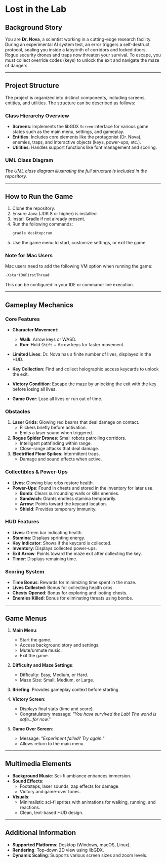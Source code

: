 # Lost in the Lab

## Background Story
You are **Dr. Nova**, a scientist working in a cutting-edge research facility. During an experimental AI system test, an error triggers a self-destruct protocol, sealing you inside a labyrinth of corridors and locked doors. Rogue security drones and traps now threaten your survival. To escape, you must collect override codes (keys) to unlock the exit and navigate the maze of dangers.

---

## Project Structure

The project is organized into distinct components, including screens, entities, and utilities. The structure can be described as follows:

### Class Hierarchy Overview
- **Screens**: Implements the libGDX `Screen` interface for various game states such as the main menu, settings, and gameplay.
- **Entities**: Includes core elements like the protagonist (Dr. Nova), enemies, traps, and interactive objects (keys, power-ups, etc.).
- **Utilities**: Handles support functions like font management and scoring.

### UML Class Diagram
_The UML class diagram illustrating the full structure is included in the repository._

---

## How to Run the Game
1. Clone the repository.
2. Ensure Java (JDK 8 or higher) is installed.
3. Install Gradle if not already present.
4. Run the following commands:
   ```bash
   gradle desktop:run
   ```
5. Use the game menu to start, customize settings, or exit the game.

### Note for Mac Users
Mac users need to add the following VM option when running the game:
```bash
-XstartOnFirstThread
```
This can be configured in your IDE or command-line execution.

---

## Gameplay Mechanics

### Core Features
- **Character Movement**:
    - **Walk**: Arrow keys or WASD.
    - **Run**: Hold `Shift` + Arrow keys for faster movement.

- **Limited Lives**: Dr. Nova has a finite number of lives, displayed in the HUD.

- **Key Collection**: Find and collect holographic access keycards to unlock the exit.

- **Victory Condition**: Escape the maze by unlocking the exit with the key before losing all lives.

- **Game Over**: Lose all lives or run out of time.

### Obstacles
1. **Laser Grids**: Glowing red beams that deal damage on contact.
    - Flickers briefly before activation.
    - Emits a laser sound when triggered.
2. **Rogue Spider Drones**: Small robots patrolling corridors.
    - Intelligent pathfinding within range.
    - Close-range attacks that deal damage.
3. **Electrified Floor Spikes**: Intermittent traps.
    - Damage and sound effects when active.

### Collectibles & Power-Ups
- **Lives**: Glowing blue orbs restore health.
- **Power-Ups**: Found in chests and stored in the inventory for later use.
    - **Bomb**: Clears surrounding walls or kills enemies.
    - **Sandwich**: Grants endless stamina temporarily.
    - **Arrow**: Points toward the keycard location.
    - **Shield**: Provides temporary immunity.

### HUD Features
- **Lives**: Green bar indicating health.
- **Stamina**: Displays sprinting energy.
- **Key Indicator**: Shows if the keycard is collected.
- **Inventory**: Displays collected power-ups.
- **Exit Arrow**: Points toward the maze exit after collecting the key.
- **Timer**: Displays remaining time.

### Scoring System
- **Time Bonus**: Rewards for minimizing time spent in the maze.
- **Lives Collected**: Bonus for collecting health orbs.
- **Chests Opened**: Bonus for exploring and looting chests.
- **Enemies Killed**: Bonus for eliminating threats using bombs.

---

## Game Menus
1. **Main Menu**:
    - Start the game.
    - Access background story and settings.
    - Mute/unmute music.
    - Exit the game.

2. **Difficulty and Maze Settings**:
    - Difficulty: Easy, Medium, or Hard.
    - Maze Size: Small, Medium, or Large.

3. **Briefing**: Provides gameplay context before starting.

4. **Victory Screen**:
    - Displays final stats (time and score).
    - Congratulatory message: _"You have survived the Lab! The world is safe…for now."_

5. **Game Over Screen**:
    - Message: _"Experiment failed? Try again."_
    - Allows return to the main menu.

---

## Multimedia Elements
- **Background Music**: Sci-fi ambiance enhances immersion.
- **Sound Effects**:
    - Footsteps, laser sounds, zap effects for damage.
    - Victory and game-over tones.
- **Visuals**:
    - Minimalistic sci-fi sprites with animations for walking, running, and reactions.
    - Clean, text-based HUD design.

---

## Additional Information
- **Supported Platforms**: Desktop (Windows, macOS, Linux).
- **Rendering**: Top-down 2D view using libGDX.
- **Dynamic Scaling**: Supports various screen sizes and zoom levels.
